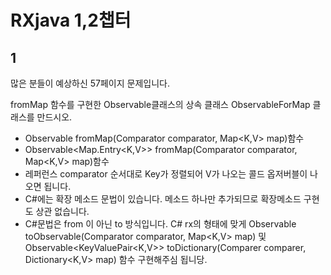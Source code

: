# RXjava 1,2챕터 #

## 1 ##

많은 분들이 예상하신 57페이지 문제입니다.

fromMap 함수를 구현한 Observable클래스의 상속 클래스 ObservableForMap 클래스를 만드시오.

- Observable<V> fromMap(Comparator<K> comparator, Map<K,V> map)함수
- Observable<Map.Entry<K,V>> fromMap(Comparator<K> comparator, Map<K,V> map)함수
- 레퍼런스 comparator 순서대로 Key가 정렬되어 V가 나오는 콜드 옵저버블이 나오면 됩니다.
- C#에는 확장 메소드 문법이 있습니다. 메소드 하나만 추가되므로 확장메소드 구현도 상관 없습니다.
- C#문법은 from 이 아닌 to 방식입니다. C# rx의 형태에 맞게 Observable<V> toObservable(Comparator<K> comparator, Map<K,V> map) 및 
Observable<KeyValuePair<K,V>> toDictionary(Comparer<K> comparer, Dictionary<K,V> map) 함수 구현해주심 됩니당.
